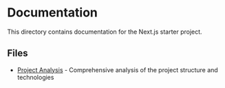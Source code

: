 # Documentation

This directory contains documentation for the Next.js starter project.

## Files

- [Project Analysis](./project-analysis.md) - Comprehensive analysis of the project structure and technologies